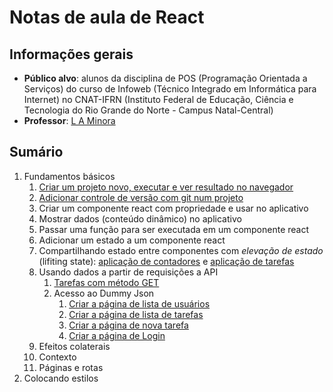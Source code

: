 # Notas de aula de React

## Informações gerais

- **Público alvo**: alunos da disciplina de POS (Programação Orientada a Serviços) do curso de Infoweb (Técnico Integrado em Informática para Internet) no CNAT-IFRN (Instituto Federal de Educação, Ciência e Tecnologia do Rio Grande do Norte - Campus Natal-Central)
- **Professor**: [L A Minora](https://github.com/leonardo-minora/)

## Sumário

1. Fundamentos básicos
   1. [Criar um projeto novo, executar e ver resultado no navegador](fundamentos/01-novo_projeto.md)
   2. [Adicionar controle de versão com git num projeto](git/01-inicializar.md)
   3. Criar um componente react com propriedade e usar no aplicativo
   4. Mostrar dados (conteúdo dinâmico) no aplicativo
   5. Passar uma função para ser executada em um componente react
   6. Adicionar um estado a um componente react
   7. Compartilhando estado entre componentes com _elevação de estado_ (lifiting state): [aplicação de contadores](fundamentos/07-elevacao_de_estado-contador.md) e [aplicação de tarefas](fundamentos/07-elevacao_de_estado-tarefas.md)
   8. Usando dados a partir de requisições a API
      1. [Tarefas com método GET](fundamentos/08-requisicao_api-tarefas.md)
      2. Acesso ao Dummy Json
         1. [Criar a página de lista de usuários](fundamentos/08-requisicao_api-dummy-usuarios.md)
         2. [Criar a página de lista de tarefas](fundamentos/08-requisicao_api-dummy-tarefas.md)
         3. [Criar a página de nova tarefa](fundamentos/08-requisicao_api-dummy-post.md)
         4. [Criar a página de Login](fundamentos/08-requisicao_api-dummy-login.md)
   9. Efeitos colaterais
   10. Contexto
   11. Páginas e rotas
2. Colocando estilos
